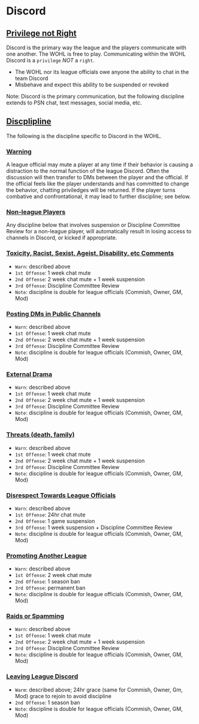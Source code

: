 # Discord

## [Privilege not Right](#privilege-not-right)
Discord is the primary way the league and the players communicate with one another. The WOHL is free to play. Communicating within the WOHL Discord is a `privilege` *NOT* a `right`.
- The WOHL nor its league officials owe anyone the ability to chat in the team Discord
- Misbehave and expect this ability to be suspended or revoked

Note: Discord is the primary communication, but the following discipline extends to PSN chat, text messages, social media, etc.

## [Discplipline](#discipline)
The following is the discipline specific to Discord in the WOHL.

### [Warning](#warning)
A league official may mute a player at any time if their behavior is causing a distraction to the normal function of the league Discord. Often the discussion will then transfer to DMs between the player and the official. If the official feels like the player understands and has committed to change the behavior, chatting priviledges will be returned. If the player turns combative and confrontational, it may lead to further discipline; see below.

### [Non-league Players](#non-league-players)
Any discipline below that involves suspension or Discipline Committee Review for a non-league player, will automatically result in losing access to channels in Discord, or kicked if appropriate.

### [Toxicity, Racist, Sexist, Ageist, Disability, etc Comments](#toxicity)
- `Warn`: described above
- `1st Offense`: 1 week chat mute
- `2nd Offense`: 2 week chat mute + 1 week suspension
- `3rd Offense`: Discipline Committee Review
- `Note`: discipline is double for league officials (Commish, Owner, GM, Mod)

### [Posting DMs in Public Channels](#post-dms-in-public)
- `Warn`: described above
- `1st Offense`: 1 week chat mute
- `2nd Offense`: 2 week chat mute + 1 week suspension
- `3rd Offense`: Discipline Committee Review
- `Note`: discipline is double for league officials (Commish, Owner, GM, Mod)

### [External Drama](#external-drama)
- `Warn`: described above
- `1st Offense`: 1 week chat mute
- `2nd Offense`: 2 week chat mute + 1 week suspension
- `3rd Offense`: Discipline Committee Review
- `Note`: discipline is double for league officials (Commish, Owner, GM, Mod)

### [Threats (death, family)](#threats)
- `Warn`: described above
- `1st Offense`: 1 week chat mute
- `2nd Offense`: 2 week chat mute + 1 week suspension
- `3rd Offense`: Discipline Committee Review
- `Note`: discipline is double for league officials (Commish, Owner, GM, Mod)

### [Disrespect Towards League Officials](#disrespect)
- `Warn`: described above
- `1st Offense`: 24hr chat mute
- `2nd Offense`: 1 game suspension
- `3rd Offense`: 1 week suspension + Discipline Committee Review
- `Note`: discipline is double for league officials (Commish, Owner, GM, Mod)

### [Promoting Another League](#promoting-another-league)
- `Warn`: described above
- `1st Offense`: 2 week chat mute
- `2nd Offense`: 1 season ban
- `3rd Offense`: permanent ban
- `Note`: discipline is double for league officials (Commish, Owner, GM, Mod)

### [Raids or Spamming](#raids-or-spamming)
- `Warn`: described above
- `1st Offense`: 1 week chat mute
- `2nd Offense`: 2 week chat mute + 1 week suspension
- `3rd Offense`: Discipline Committee Review
- `Note`: discipline is double for league officials (Commish, Owner, GM, Mod)

### [Leaving League Discord](#leaving-discord)
- `Warm`: described above; 24hr grace (same for Commish, Owner, Gm, Mod) grace to rejoin to avoid discipline
- `2nd Offense`: 1 season ban
- `Note`: discipline is double for league officials (Commish, Owner, GM, Mod)
